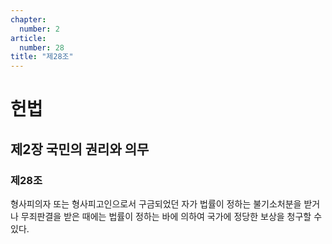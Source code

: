```yaml
---
chapter:
  number: 2
article:
  number: 28
title: "제28조"
---
```

# 헌법

## 제2장 국민의 권리와 의무

### 제28조

형사피의자 또는 형사피고인으로서 구금되었던 자가 법률이 정하는 불기소처분을 받거나 무죄판결을 받은 때에는 법률이 정하는 바에 의하여 국가에 정당한 보상을 청구할 수 있다.
